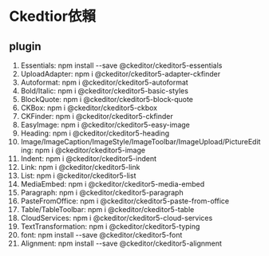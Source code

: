 # Ckedtior依賴

## plugin

1. Essentials: npm install --save @ckeditor/ckeditor5-essentials
2. UploadAdapter: npm i @ckeditor/ckeditor5-adapter-ckfinder
3. Autoformat: npm i @ckeditor/ckeditor5-autoformat
4. Bold/Italic: npm i @ckeditor/ckeditor5-basic-styles
5. BlockQuote: npm i @ckeditor/ckeditor5-block-quote 
6. CKBox: npm i @ckeditor/ckeditor5-ckbox
7. CKFinder: npm i @ckeditor/ckeditor5-ckfinder
8. EasyImage: npm i @ckeditor/ckeditor5-easy-image
9. Heading: npm i @ckeditor/ckeditor5-heading
10. Image/ImageCaption/ImageStyle/ImageToolbar/ImageUpload/PictureEditing: npm i @ckeditor/ckeditor5-image
11. Indent: npm i @ckeditor/ckeditor5-indent
12. Link: npm i @ckeditor/ckeditor5-link
13. List: npm i @ckeditor/ckeditor5-list
14. MediaEmbed: npm i @ckeditor/ckeditor5-media-embed
15. Paragraph: npm i @ckeditor/ckeditor5-paragraph
16. PasteFromOffice: npm i @ckeditor/ckeditor5-paste-from-office
17. Table/TableToolbar: npm i @ckeditor/ckeditor5-table
18. CloudServices: npm i @ckeditor/ckeditor5-cloud-services
19. TextTransformation: npm i @ckeditor/ckeditor5-typing
20. font: npm install --save @ckeditor/ckeditor5-font
21. Alignment: npm install --save @ckeditor/ckeditor5-alignment


